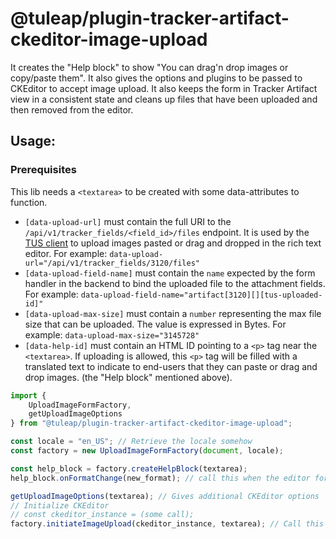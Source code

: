 # @tuleap/plugin-tracker-artifact-ckeditor-image-upload

It creates the "Help block" to show "You can drag'n drop images or copy/paste them".
It also gives the options and plugins to be passed to CKEditor to accept image upload.
It also keeps the form in Tracker Artifact view in a consistent state and cleans up files that have been uploaded and
then removed from the editor.

## Usage:

### Prerequisites

This lib needs a `<textarea>` to be created with some data-attributes to function.

- `[data-upload-url]` must contain the full URI to the `/api/v1/tracker_fields/<field_id>/files` endpoint.
  It is used by the [TUS client][tus-readme] to upload images pasted or drag and dropped in the rich text editor.
  For example: `data-upload-url="/api/v1/tracker_fields/3120/files"`
- `[data-upload-field-name]` must contain the `name` expected by the form handler
  in the backend to bind the uploaded file to the attachment fields. For example: `data-upload-field-name="artifact[3120][][tus-uploaded-id]"`
- `[data-upload-max-size]` must contain a `number` representing the max file size
  that can be uploaded. The value is expressed in Bytes. For example: `data-upload-max-size="3145728"`
- `[data-help-id]` must contain an HTML ID pointing to a `<p>` tag near the `<textarea>`.
  If uploading is allowed, this `<p>` tag will be filled with a translated text to indicate to
  end-users that they can paste or drag and drop images. (the "Help block" mentioned above).

```javascript
import {
    UploadImageFormFactory,
    getUploadImageOptions
} from "@tuleap/plugin-tracker-artifact-ckeditor-image-upload";

const locale = "en_US"; // Retrieve the locale somehow
const factory = new UploadImageFormFactory(document, locale);

const help_block = factory.createHelpBlock(textarea);
help_block.onFormatChange(new_format); // call this when the editor format changes

getUploadImageOptions(textarea); // Gives additional CKEditor options
// Initialize CKEditor
// const ckeditor_instance = (some call);
factory.initiateImageUpload(ckeditor_instance, textarea); // Call this after CKEditor has been initialized
```

[tus-readme]: <https://www.npmjs.com/package/tus-js-client>
